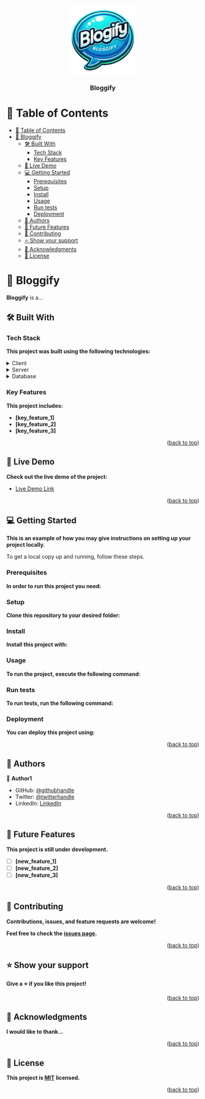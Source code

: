 <a name="readme-top"></a>

<div align="center">
  <!-- You are encouraged to replace this logo with your own! Otherwise you can also remove it. -->
  <img src="./frontend/public/bloggify-logo.png" alt="logo" width="180"  height="auto" />
  <br/>

  <h3><b>Bloggify</b></h3>

</div>

<!-- TABLE  OF CONTENTS -->

# 📗 Table of Contents

- [📗 Table of Contents](#-table-of-contents)
- [📖 Bloggify ](#-bloggify-)
  - [🛠 Built With ](#-built-with-)
    - [Tech Stack ](#tech-stack-)
    - [Key Features ](#key-features-)
  - [🚀 Live Demo ](#-live-demo-)
  - [💻 Getting Started ](#-getting-started-)
    - [Prerequisites](#prerequisites)
    - [Setup](#setup)
    - [Install](#install)
    - [Usage](#usage)
    - [Run tests](#run-tests)
    - [Deployment](#deployment)
  - [👥 Authors ](#-authors-)
  - [🔭 Future Features ](#-future-features-)
  - [🤝 Contributing ](#-contributing-)
  - [⭐️ Show your support ](#️-show-your-support-)
  - [🙏 Acknowledgments ](#-acknowledgments-)
  - [📝 License ](#-license-)

<!-- PROJECT DESCRIPTION -->

# 📖 Bloggify <a name="about-project"></a>

**Bloggify** is a...

## 🛠 Built With <a name="built-with"></a>

### Tech Stack <a name="tech-stack"></a>

**This project was built using the following technologies:**

<details>
  <summary>Client</summary>
  <ul>
    <li><a href="https://reactjs.org/">React.js</a></li>
  </ul>
</details>

<details>
  <summary>Server</summary>
  <ul>
    <li><a href="https://expressjs.com/">Express.js</a></li>
  </ul>
</details>

<details>
<summary>Database</summary>
  <ul>
    <li><a href="https://www.postgresql.org/">PostgreSQL</a></li>
  </ul>
</details>

<!-- Features -->

### Key Features <a name="key-features"></a>

**This project includes:**

- **[key_feature_1]**
- **[key_feature_2]**
- **[key_feature_3]**

<p align="right">(<a href="#readme-top">back to top</a>)</p>

<!-- LIVE DEMO -->

## 🚀 Live Demo <a name="live-demo"></a>

**Check out the live demo of the project:**

- [Live Demo Link]()

<p align="right">(<a href="#readme-top">back to top</a>)</p>

<!-- GETTING STARTED -->

## 💻 Getting Started <a name="getting-started"></a>

**This is an example of how you may give instructions on setting up your project locally.**

To get a local copy up and running, follow these steps.

### Prerequisites

**In order to run this project you need:**

<!--
Example command:

```sh
 gem install rails
```
 -->

### Setup

**Clone this repository to your desired folder:**

<!--
Example commands:

```sh
  cd my-folder
  git clone git@github.com:myaccount/my-project.git
```
--->

### Install

**Install this project with:**

<!--
Example command:

```sh
  cd my-project
  gem install
```
--->

### Usage

**To run the project, execute the following command:**

<!--
Example command:

```sh
  rails server
```
--->

### Run tests

**To run tests, run the following command:**

<!--
Example command:

```sh
  bin/rails test test/models/article_test.rb
```
--->

### Deployment

**You can deploy this project using:**

<!--
Example:

```sh

```
 -->

<p align="right">(<a href="#readme-top">back to top</a>)</p>

<!-- AUTHORS -->

## 👥 Authors <a name="authors"></a>

👤 **Author1**

- GitHub: [@githubhandle](https://github.com/Chandan-devs-tech)
- Twitter: [@twitterhandle](https://twitter.com/ChandanGuptaDev)
- LinkedIn: [LinkedIn](https://www.linkedin.com/in/chandangupta-devs)

<p align="right">(<a href="#readme-top">back to top</a>)</p>

<!-- FUTURE FEATURES -->

## 🔭 Future Features <a name="future-features"></a>

**This project is still under development.**

- [ ] **[new_feature_1]**
- [ ] **[new_feature_2]**
- [ ] **[new_feature_3]**

<p align="right">(<a href="#readme-top">back to top</a>)</p>

<!-- CONTRIBUTING -->

## 🤝 Contributing <a name="contributing"></a>

**Contributions, issues, and feature requests are welcome!**

**Feel free to check the [issues page](../../issues/).**

<p align="right">(<a href="#readme-top">back to top</a>)</p>

<!-- SUPPORT -->

## ⭐️ Show your support <a name="support"></a>

**Give a ⭐️ if you like this project!**

<p align="right">(<a href="#readme-top">back to top</a>)</p>

<!-- ACKNOWLEDGEMENTS -->

## 🙏 Acknowledgments <a name="acknowledgements"></a>

**I would like to thank...**

<p align="right">(<a href="#readme-top">back to top</a>)</p>

<!-- LICENSE -->

## 📝 License <a name="license"></a>

**This project is [MIT](./LICENSE) licensed.**

<p align="right">(<a href="#readme-top">back to top</a>)</p>
